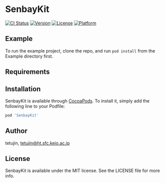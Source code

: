 # SenbayKit

[![CI Status](https://img.shields.io/travis/tetujin/SenbayKit.svg?style=flat)](https://travis-ci.org/tetujin/SenbayKit)
[![Version](https://img.shields.io/cocoapods/v/SenbayKit.svg?style=flat)](https://cocoapods.org/pods/SenbayKit)
[![License](https://img.shields.io/cocoapods/l/SenbayKit.svg?style=flat)](https://cocoapods.org/pods/SenbayKit)
[![Platform](https://img.shields.io/cocoapods/p/SenbayKit.svg?style=flat)](https://cocoapods.org/pods/SenbayKit)

## Example

To run the example project, clone the repo, and run `pod install` from the Example directory first.

## Requirements

## Installation

SenbayKit is available through [CocoaPods](https://cocoapods.org). To install
it, simply add the following line to your Podfile:

```ruby
pod 'SenbayKit'
```

## Author

tetujin, tetujin@ht.sfc.keio.ac.jp

## License

SenbayKit is available under the MIT license. See the LICENSE file for more info.

